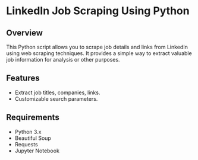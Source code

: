 # LinkedIn Job Scraping Using Python







## Overview

This Python script allows you to scrape job details and links from LinkedIn using web scraping techniques. It provides a simple way to extract valuable job information for analysis or other purposes.

## Features

- Extract job titles, companies, links.
- Customizable search parameters.

## Requirements

- Python 3.x
- Beautiful Soup
- Requests
- Jupyter Notebook
